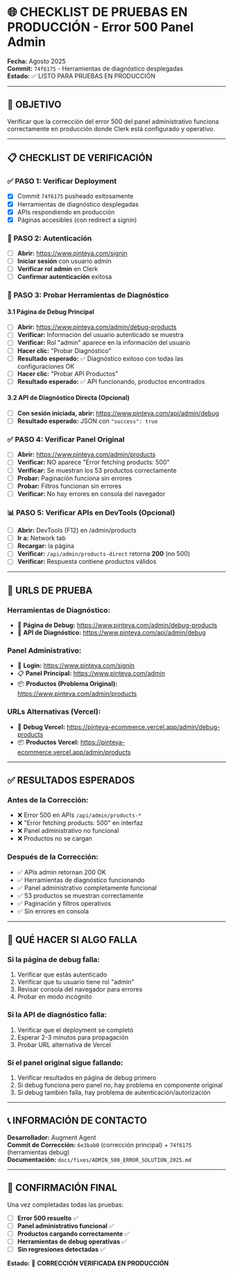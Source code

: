 # 🌐 CHECKLIST DE PRUEBAS EN PRODUCCIÓN - Error 500 Panel Admin

**Fecha:** Agosto 2025  
**Commit:** `74f6175` - Herramientas de diagnóstico desplegadas  
**Estado:** ✅ LISTO PARA PRUEBAS EN PRODUCCIÓN

---

## 🎯 **OBJETIVO**

Verificar que la corrección del error 500 del panel administrativo funciona correctamente en producción donde Clerk está configurado y operativo.

---

## 📋 **CHECKLIST DE VERIFICACIÓN**

### **✅ PASO 1: Verificar Deployment**

- [x] Commit `74f6175` pusheado exitosamente
- [x] Herramientas de diagnóstico desplegadas
- [x] APIs respondiendo en producción
- [x] Páginas accesibles (con redirect a signin)

### **🔐 PASO 2: Autenticación**

- [ ] **Abrir:** https://www.pinteya.com/signin
- [ ] **Iniciar sesión** con usuario admin
- [ ] **Verificar rol admin** en Clerk
- [ ] **Confirmar autenticación** exitosa

### **🧪 PASO 3: Probar Herramientas de Diagnóstico**

#### **3.1 Página de Debug Principal**

- [ ] **Abrir:** https://www.pinteya.com/admin/debug-products
- [ ] **Verificar:** Información del usuario autenticado se muestra
- [ ] **Verificar:** Rol "admin" aparece en la información del usuario
- [ ] **Hacer clic:** "Probar Diagnóstico"
- [ ] **Resultado esperado:** ✅ Diagnóstico exitoso con todas las configuraciones OK
- [ ] **Hacer clic:** "Probar API Productos"
- [ ] **Resultado esperado:** ✅ API funcionando, productos encontrados

#### **3.2 API de Diagnóstico Directa (Opcional)**

- [ ] **Con sesión iniciada, abrir:** https://www.pinteya.com/api/admin/debug
- [ ] **Resultado esperado:** JSON con `"success": true`

### **✅ PASO 4: Verificar Panel Original**

- [ ] **Abrir:** https://www.pinteya.com/admin/products
- [ ] **Verificar:** NO aparece "Error fetching products: 500"
- [ ] **Verificar:** Se muestran los 53 productos correctamente
- [ ] **Probar:** Paginación funciona sin errores
- [ ] **Probar:** Filtros funcionan sin errores
- [ ] **Verificar:** No hay errores en consola del navegador

### **📊 PASO 5: Verificar APIs en DevTools (Opcional)**

- [ ] **Abrir:** DevTools (F12) en /admin/products
- [ ] **Ir a:** Network tab
- [ ] **Recargar:** la página
- [ ] **Verificar:** `/api/admin/products-direct` retorna **200** (no 500)
- [ ] **Verificar:** Respuesta contiene productos válidos

---

## 🔗 **URLS DE PRUEBA**

### **Herramientas de Diagnóstico:**

- 🧪 **Página de Debug:** https://www.pinteya.com/admin/debug-products
- 🔧 **API de Diagnóstico:** https://www.pinteya.com/api/admin/debug

### **Panel Administrativo:**

- 🔐 **Login:** https://www.pinteya.com/signin
- 📋 **Panel Principal:** https://www.pinteya.com/admin
- 📦 **Productos (Problema Original):** https://www.pinteya.com/admin/products

### **URLs Alternativas (Vercel):**

- 🧪 **Debug Vercel:** https://pinteya-ecommerce.vercel.app/admin/debug-products
- 📦 **Productos Vercel:** https://pinteya-ecommerce.vercel.app/admin/products

---

## ✅ **RESULTADOS ESPERADOS**

### **Antes de la Corrección:**

- ❌ Error 500 en APIs `/api/admin/products-*`
- ❌ "Error fetching products: 500" en interfaz
- ❌ Panel administrativo no funcional
- ❌ Productos no se cargan

### **Después de la Corrección:**

- ✅ APIs admin retornan 200 OK
- ✅ Herramientas de diagnóstico funcionando
- ✅ Panel administrativo completamente funcional
- ✅ 53 productos se muestran correctamente
- ✅ Paginación y filtros operativos
- ✅ Sin errores en consola

---

## 🚨 **QUÉ HACER SI ALGO FALLA**

### **Si la página de debug falla:**

1. Verificar que estás autenticado
2. Verificar que tu usuario tiene rol "admin"
3. Revisar consola del navegador para errores
4. Probar en modo incógnito

### **Si la API de diagnóstico falla:**

1. Verificar que el deployment se completó
2. Esperar 2-3 minutos para propagación
3. Probar URL alternativa de Vercel

### **Si el panel original sigue fallando:**

1. Verificar resultados en página de debug primero
2. Si debug funciona pero panel no, hay problema en componente original
3. Si debug también falla, hay problema de autenticación/autorización

---

## 📞 **INFORMACIÓN DE CONTACTO**

**Desarrollador:** Augment Agent  
**Commit de Corrección:** `6e3bab0` (corrección principal) + `74f6175` (herramientas debug)  
**Documentación:** `docs/fixes/ADMIN_500_ERROR_SOLUTION_2025.md`

---

## 🎉 **CONFIRMACIÓN FINAL**

Una vez completadas todas las pruebas:

- [ ] **Error 500 resuelto** ✅
- [ ] **Panel administrativo funcional** ✅
- [ ] **Productos cargando correctamente** ✅
- [ ] **Herramientas de debug operativas** ✅
- [ ] **Sin regresiones detectadas** ✅

**Estado:** 🎯 **CORRECCIÓN VERIFICADA EN PRODUCCIÓN**
